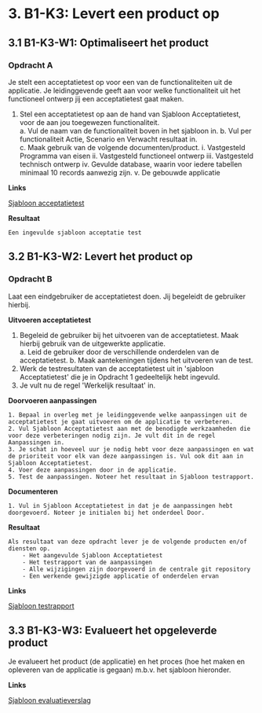 
# 3. B1-K3: Levert een product op

## 3.1 B1-K3-W1: Optimaliseert het product

### Opdracht A

Je stelt een acceptatietest op voor een van de functionaliteiten uit de applicatie. Je leidinggevende geeft aan voor welke functionaliteit uit het functioneel ontwerp jij een acceptatietest gaat maken.  
 
1. Stel een acceptatietest op aan de hand van Sjabloon Acceptatietest, voor de aan jou toegewezen functionaliteit.  
    a. Vul de naam van de functionaliteit boven in het sjabloon in. 
    b. Vul per functionaliteit Actie, Scenario en Verwacht resultaat in.  
    c. Maak gebruik van de volgende documenten/product. 
        i.   Vastgesteld Programma van eisen 
        ii.  Vastgesteld functioneel ontwerp 
        iii. Vastgesteld technisch ontwerp 
        iv.  Gevulde database, waarin voor iedere tabellen minimaal 10 records aanwezig zijn.
        v.   De gebouwde applicatie  
 
__Links__

[Sjabloon acceptatietest](https://elo.kw1c.nl/CMS/Studie/811%20ICT-Academie/811%20VakkenInhoud/%5BB.17%20MUL%5D%20Multidisciplinair%20project/25187%20%C2%A0%20Applicatie-%20en%20mediaontwikkelaar/Periode%2008/Projecten/Vestingloop%2025187/Sjabloon%20Acceptatietest.docx)

__Resultaat__

    Een ingevulde sjabloon acceptatie test

## 3.2 B1-K3-W2: Levert het product op

### Opdracht B

Laat een eindgebruiker de acceptatietest doen. Jij begeleidt de gebruiker hierbij.

__Uitvoeren acceptatietest__
  
  1. Begeleid de gebruiker bij het uitvoeren van de acceptatietest. Maak hierbij gebruik van de uitgewerkte applicatie.  
     a. Leid de gebruiker door de verschillende onderdelen van de acceptatietest. 
     b. Maak aantekeningen tijdens het uitvoeren van de test. 
  2. Werk de testresultaten van de acceptatietest uit in 'sjabloon Acceptatietest' die je in Opdracht 1 gedeeltelijk hebt ingevuld. 
  3. Je vult nu de regel 'Werkelijk resultaat' in. 

__Doorvoeren aanpassingen__

    1. Bepaal in overleg met je leidinggevende welke aanpassingen uit de acceptatietest je gaat uitvoeren om de applicatie te verbeteren. 
    2. Vul Sjabloon Acceptatietest aan met de benodigde werkzaamheden die voor deze verbeteringen nodig zijn. Je vult dit in de regel Aanpassingen in. 
    3. Je schat in hoeveel uur je nodig hebt voor deze aanpassingen en wat de prioriteit voor elk van deze aanpassingen is. Vul ook dit aan in Sjabloon Acceptatietest. 
    4. Voer deze aanpassingen door in de applicatie.  
    5. Test de aanpassingen. Noteer het resultaat in Sjabloon testrapport. 

__Documenteren__

    1. Vul in Sjabloon Acceptatietest in dat je de aanpassingen hebt doorgevoerd. Noteer je initialen bij het onderdeel Door. 

__Resultaat__

    Als resultaat van deze opdracht lever je de volgende producten en/of diensten op. 
        - Het aangevulde Sjabloon Acceptatietest  
        - Het testrapport van de aanpassingen  
        - Alle wijzigingen zijn doorgevoerd in de centrale git repository 
        - Een werkende gewijzigde applicatie of onderdelen ervan 

__Links__ 

[Sjabloon testrapport](https://elo.kw1c.nl/CMS/Studie/811%20ICT-Academie/811%20VakkenInhoud/%5BB.17%20MUL%5D%20Multidisciplinair%20project/25187%20%C2%A0%20Applicatie-%20en%20mediaontwikkelaar/Periode%2008/Projecten/Vestingloop%2025187/Sjabloon%20testrapport.docx)

## 3.3 B1-K3-W3: Evalueert het opgeleverde product

Je evalueert het product (de applicatie) en het proces (hoe het maken en opleveren van de applicatie is gegaan) m.b.v. het sjabloon hieronder.

__Links__

[Sjabloon evaluatieverslag](https://elo.kw1c.nl/CMS/Studie/811%20ICT-Academie/811%20VakkenInhoud/%5BB.17%20MUL%5D%20Multidisciplinair%20project/25187%20%C2%A0%20Applicatie-%20en%20mediaontwikkelaar/Periode%2008/Projecten/Vestingloop%2025187/Sjabloon%20evaluatieverslag.docx)
